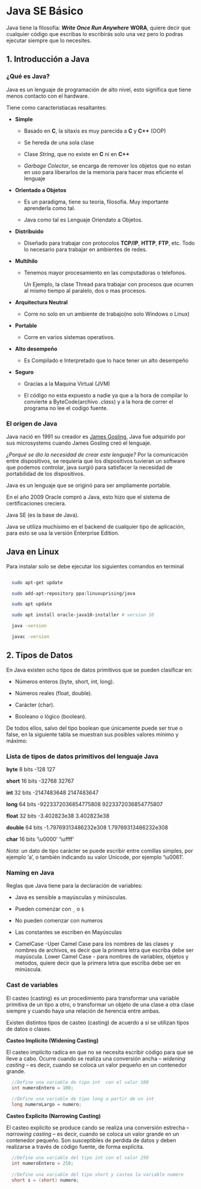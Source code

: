 # Java SE Básico

Java tiene la filosofía: _**Write Once Run Anywhere**_ **WORA**, quiere decir que cualquier código que escribas lo escribirás solo una vez pero lo podras ejecutar siempre que lo necesites.

## 1. Introducción a Java

### ¿Qué es Java?

Java es un lenguaje de programación de alto nivel, esto significa que tiene menos contacto con el hardware.

Tiene como caracteristiacas resaltantes:

+ **Simple**

    + Basado en **C**, la sitaxis es muy parecida a **C** y **C++** (OOP)
  
    + Se hereda de una sola clase
  
    + Clase _String_, que no existe en **C** ni en **C++**
  
    + _Garbage Colector_, se encarga de remover los objetos que no estan en uso para liberarlos de la memoria para hacer mas eficiente el lenguaje
  
+ **Orientado a Objetos**

    + Es un paradigma, tiene su teoria, filosofia. Muy importante aprenderla como tal.
    
    + Java como tal es Lenguaje Oriendato a Objetos.

+ **Distribuido**

    + Diseñado para trabajar con protocolos **TCP/IP**, **HTTP**, **FTP**, etc. Todo lo necesario para trabajar en ambientes de redes.

+ **Multihilo**

    + Tenemos mayor procesamiento en las computadoras o telefonos.
      
      Un Ejemplo, la clase Thread para trabajar con procesos que ocurren al mismo tiempo al paralelo, dos o mas procesos.

+ **Arquitectura Neutral**

    + Corre no solo en un ambiente de trabajo(no solo Windows o Linux)

+ **Portable**

    + Corre en varios sistemas operativos.

+ **Alto desempeño**

    + Es Compilado e Interpretado que lo hace tener un alto desempeño

+ **Seguro**

    + Gracias a la Maquina Virtual (JVM)
    
    + El código no esta expuesto a nadie ya que a la hora de compilar lo convierte a ByteCode(archivo _.class_) y a la hora de correr el programa no lee el codigo fuente.


### El origen de Java

Java nació en 1991 su creador es [James Gosling](https://es.wikipedia.org/wiki/James_Gosling), Java fue adquirido por sus microsystems cuando James Gosling creó el lenguaje.

_¿Porqué se dio la necesidad de crear este lenguaje?_ Por la comunicación entre dispositivos, se requiería que los dispositivos tuvieran un software que podemos controlar, java surgió para satisfacer la necesidad de portabilidad de los dispositivos.

Java es un lenguaje que se originó para ser ampliamente portable.

En el año 2009 Oracle compró a Java, esto hizo que el sistema de certificaciones creciera.

Java SE (es la base de Java).

Java se utiliza muchísimo en el backend de cualquier tipo de aplicación, para esto se usa la versión Enterprise Edition.


## Java en Linux

Para instalar solo se debe ejecutar los siguientes comandos en terminal

```sh

  sudo apt-get update

  sudo add-apt-repository ppa:linuxuprising/java

  sudo apt update

  sudo apt install oracle-java10-installer # version 10

  java -version

  javac -version

```

## 2. Tipos de Datos

En Java existen ocho tipos de datos primitivos que se pueden clasificar en:


+ Números enteros (byte, short, int, long).

+ Números reales (float, double).

+ Carácter (char).

+ Booleano o lógico (boolean).

De todos ellos, salvo del tipo boolean que únicamente puede ser true o false, en la siguiente tabla se muestran sus posibles valores 
mínimo y máximo:

### Lista de tipos de datos primitivos del lenguaje Java


**byte** 8 bits  -128  127

**short** 16 bits -32768  32767

**int** 32 bits -2147483648 2147483647

**long** 64 bits -9223372036854775808  9223372036854775807

**float** 32 bits -3.402823e38  3.402823e38

**double** 64 bits -1.79769313486232e308 1.79769313486232e308

**char** 16 bits ‘\u0000’  ‘\uffff’

_Nota_: un dato de tipo carácter se puede escribir entre comillas simples, por ejemplo ‘a’, o también indicando su valor Unicode, por ejemplo ‘\u0061’.

### Naming en Java

Reglas que Java tiene para la declaración de variables:

+ Java es sensible a mayúsculas y minúsculas.

+ Pueden comenzar con ``_`` o ``$``

+ No pueden comenzar con numeros

+ Las constantes se escriben en Mayúsculas

+ CamelCase -Uper Camel Case para los nombres de las clases y nombres de archivos, es decir que la primera letra que escriba debe ser mayúscula. Lower Camel Case - para nombres de variables, objetos y metodos, quiere decir que la primera letra que escriba debe ser en minúscula.


### Cast de variables

El casteo (casting) es un procedimiento para transformar una variable primitiva de un tipo a otro, o transformar un objeto de una clase a otra clase siempre y cuando haya una relación de herencia entre ambas.

Existen distintos tipos de casteo (casting) de acuerdo a si se utilizan tipos de datos o clases.

**Casteo Implícito (Widening Casting)**

El casteo implícito radica en que no se necesita escribir código para que se lleve a cabo. Ocurre cuando se realiza una conversión ancha – _widening casting_ – es decir, cuando se coloca un valor pequeño en un contenedor grande.


```java
  //Define una variable de tipo int  con el valor 100
  int numeroEntero = 100;
  
  //Define una variable de tipo long a partir de un int
  long numeroLargo = numero;
```

**Casteo Explicito (Narrowing Casting)**

El casteo explicito se produce cando se realiza una conversión estrecha – _narrowing casting_ – es decir, cuando se coloca un valor grande en un contenedor pequeño. Son susceptibles de perdida de datos y deben realizarse a través de código fuente, de forma explicita.

```java
  //Define una variable del tipo int con el valor 250
  int numeroEntero = 250;
  
  //Define una variable del tipo short y castea la variable numero
  short s = (short) numero;

```
